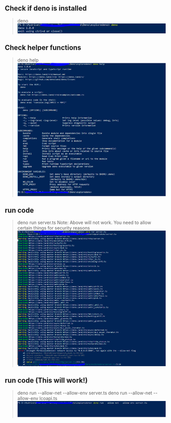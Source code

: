 ## Check if deno is installed
> deno  
![Output](https://github.com/vikbehal/Explore/blob/master/Deno/Artifacts/DenoREPL.PNG)

## Check helper functions 
> deno help  
![Output](https://github.com/vikbehal/Explore/blob/master/Deno/Artifacts/Denohelp.PNG)

## run code  
> deno run server.ts
Note: Above will not work. You need to allow certain things for security reasons
![Output](https://github.com/vikbehal/Explore/blob/master/Deno/Artifacts/RunDeno_Error.PNG)

## run code (This will work!)
> deno run --allow-net --allow-env server.ts
> deno run --allow-net --allow-env lcoapi.ts
![Output](https://github.com/vikbehal/Explore/blob/master/Deno/Artifacts/RunDeno_WithSecurity.PNG)
